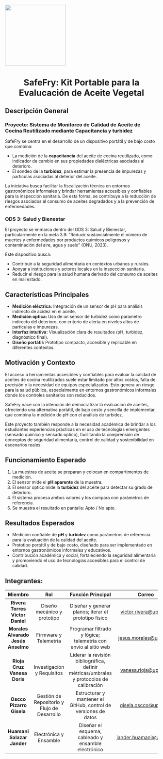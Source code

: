 <p align="left">
  <img src="https://github.com/user-attachments/assets/2cae9b13-d1de-4a5a-a827-643818c98091" width="200">
  <h1 align="center">SafeFry: Kit Portable para la Evalucación de Aceite Vegetal</h1>
</p>

## Descripción General
### Proyecto: Sistema de Monitoreo de Calidad de Aceite de Cocina Reutilizado mediante Capacitancia y turbidez

SafeFry se centra en el desarrollo de un dispositivo portátil y de bajo costo que combina:

- La medición de la **capacitancia** del aceite de cocina reutilizado, como indicador de cambio en sus propiedades dieléctricas asociadas al deterioro.
- El sondeo de la **turbidez**, para estimar la presencia de impurezas y particulas asociadas al deterior del aceite.

La iniciativa busca facilitar la fiscalización técnica en entornos gastronómicos informales y brindar herramientas accesibles y confiables para la inspección sanitaria. De esta forma, se contribuye a la reducción de riesgos asociados al consumo de aceites degradados y a la prevención de enfermedades.

### ODS 3: Salud y Bienestar

El proyecto se enmarca dentro del ODS 3: Salud y Bienestar, particularmente en la meta 3.9: “Reducir sustancialmente el número de muertes y enfermedades por productos químicos peligrosos y contaminación del aire, agua y suelo” (ONU, 2023).

Este dispositivo busca:
- Contribuir a la seguridad alimentaria en contextos urbanos y rurales.
- Apoyar a instituciones y actores locales en la inspección sanitaria.
- Reducir el riesgo para la salud humana derivado del consumo de aceites en mal estado.

## Características Principales

- **Medición eléctrica:** Integración de un sensor de pH para análisis indirecto de acidez en el aceite.
- **Medición optica:** Uso de un sensor de turbidez como parametro indirecto del deterioro, con criterio de alerta en niveles altos de particulas e impurezas.
- **Interfaz intuitiva:** Visualización clara de resultados (pH, turbidez, diagnóstico final).
- **Diseño portátil:** Prototipo compacto, accesible y replicable en diferentes contextos.

## Motivación y Contexto

El acceso a herramientas accesibles y confiables para evaluar la calidad de aceites de cocina reutilizados suele estar limitado por altos costos, falta de precisión o la necesidad de equipos especializados. Esto genera un riesgo para la salud pública, especialmente en entornos gastronómicos informales donde los controles sanitarios son reducidos. </p>
SafeFry nace con la intención de democratizar la evaluación de aceites, ofreciendo una alternativa portátil, de bajo costo y sencilla de implementar, que combina la medición de pH con el análisis de turbidez. </p>
Este proyecto también responde a la necesidad académica de brindar a los estudiantes experiencias prácticas en el uso de tecnologías emergentes (sensado químico y sensado optico), facilitando la comprensión de conceptos de seguridad alimentaria, control de calidad y sostenibilidad en escenarios reales.

## Funcionamiento Esperado

1. La muestras de aceite se preparan y colocan en compartimentos de medición.
2. El sensor mide el **pH aparente** de la muestra.
3. El sensor optico mide la **turbidez** del aceite para detectar su grado de deterioro.
4. El sistema procesa ambos valores y los compara con parámetros de referencia.
5. Se muestra el resultado en pantalla: Apto / No apto.

## Resultados Esperados

- Medición confiable de **pH** y **turbidez** como parámetros de referencia para la evaluación de la calidad del aceite.
- Prototipo portátil y de bajo costo, diseñado para ser implementado en entornos gastronómicos informales y educativos.
- Contribución académica y social, fortaleciendo la seguridad alimentaria y promoviendo el uso de tecnologías accesibles para el control de calidad.

## Integrantes:

| Miembro | Rol | Función Principal | Correo |
| :------------: | :------------: | :------------: | :------------: |
| **Rivera Torres Victor Daniel** | Diseño mecánico y prototipo | Diseñar y generar planos; iterar el prototipo físico | victor.rivera@upch.pe |
| **Morales Alvarado Jesús Anselmo** | Firmware y Telemetría | Programar filtrado y lógica; telemetría con envío al sitio web | jesus.morales@upch.pe |
| **Rioja Cruz Vanesa Doris** | Investigación y Requisitos | Liderar la revisión bibliográfica, definir métricas/umbrales y protocolos de calibración | vanesa.rioja@upch.pe |
| **Oscco Pizarro Gisela** | Gestión de Repositorio y Flujo de Desarrollo | Estructurar y mantener el GitHub, control de versiones de datos | gisela.oscco@upch.pe |
| **Huamani Salazar Jander** | Electrónica y Ensamble | Diseñar el esquema, cableado y ensamble electrónico | jander.huamani@upch.pe |
